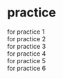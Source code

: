 # practice
for practice 1
<br>
for practice 2
<br>
for practice 3
<br>
for practice 4
<br>
for practice 5
<br>
for practice 6